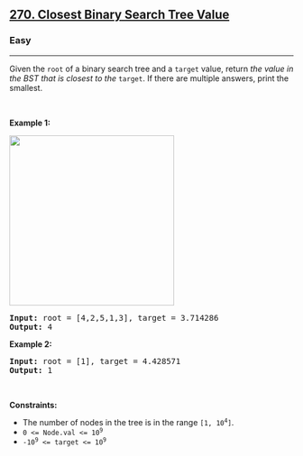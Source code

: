<h2><a href="https://leetcode.com/problems/closest-binary-search-tree-value/">270. Closest Binary Search Tree Value</a></h2><h3>Easy</h3><hr><p>Given the <code>root</code> of a binary search tree and a <code>target</code> value, return <em>the value in the BST that is closest to the</em> <code>target</code>. If there are multiple answers, print the smallest.</p>

<p>&nbsp;</p>
<p><strong class="example">Example 1:</strong></p>
<img alt="" src="https://assets.leetcode.com/uploads/2021/03/12/closest1-1-tree.jpg" style="width: 292px; height: 302px;" />
<pre>
<strong>Input:</strong> root = [4,2,5,1,3], target = 3.714286
<strong>Output:</strong> 4
</pre>

<p><strong class="example">Example 2:</strong></p>

<pre>
<strong>Input:</strong> root = [1], target = 4.428571
<strong>Output:</strong> 1
</pre>

<p>&nbsp;</p>
<p><strong>Constraints:</strong></p>

<ul>
	<li>The number of nodes in the tree is in the range <code>[1, 10<sup>4</sup>]</code>.</li>
	<li><code>0 &lt;= Node.val &lt;= 10<sup>9</sup></code></li>
	<li><code>-10<sup>9</sup> &lt;= target &lt;= 10<sup>9</sup></code></li>
</ul>
